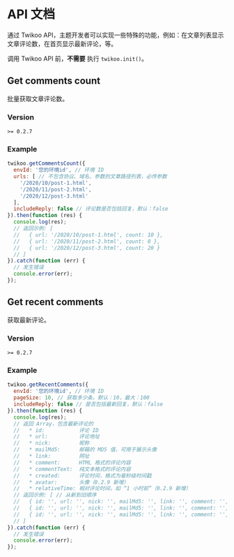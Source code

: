 # API 文档

通过 Twikoo API，主题开发者可以实现一些特殊的功能，例如：在文章列表显示文章评论数，在首页显示最新评论，等。

调用 Twikoo API 前，**不需要** 执行 `twikoo.init()`。

## Get comments count

批量获取文章评论数。

### Version

`>= 0.2.7`

### Example

``` js
twikoo.getCommentsCount({
  envId: '您的环境id', // 环境 ID
  urls: [ // 不包含协议、域名、参数的文章路径列表，必传参数
    '/2020/10/post-1.html',
    '/2020/11/post-2.html',
    '/2020/12/post-3.html'
  ],
  includeReply: false // 评论数是否包括回复，默认：false
}).then(function (res) {
  console.log(res);
  // 返回示例: [
  //   { url: '/2020/10/post-1.html', count: 10 },
  //   { url: '/2020/11/post-2.html', count: 0 },
  //   { url: '/2020/12/post-3.html', count: 20 }
  // ]
}).catch(function (err) {
  // 发生错误
  console.error(err);
});
```

## Get recent comments

获取最新评论。

### Version

`>= 0.2.7`

### Example

``` js
twikoo.getRecentComments({
  envId: '您的环境id', // 环境 ID
  pageSize: 10, // 获取多少条，默认：10，最大：100
  includeReply: false // 是否包括最新回复，默认：false
}).then(function (res) {
  console.log(res);
  // 返回 Array，包含最新评论的
  //   * id:           评论 ID
  //   * url:          评论地址
  //   * nick:         昵称
  //   * mailMd5:      邮箱的 MD5 值，可用于展示头像
  //   * link:         网址
  //   * comment:      HTML 格式的评论内容
  //   * commentText:  纯文本格式的评论内容
  //   * created:      评论时间，格式为毫秒级时间戳
  //   * avatar:       头像（0.2.9 新增）
  //   * relativeTime: 相对评论时间，如 “1 小时前”（0.2.9 新增）
  // 返回示例: [ // 从新到旧顺序
  //   { id: '', url: '', nick: '', mailMd5: '', link: '', comment: '', commentText: '', created: 0 },
  //   { id: '', url: '', nick: '', mailMd5: '', link: '', comment: '', commentText: '', created: 0 },
  //   { id: '', url: '', nick: '', mailMd5: '', link: '', comment: '', commentText: '', created: 0 }
  // ]
}).catch(function (err) {
  // 发生错误
  console.error(err);
});
```
